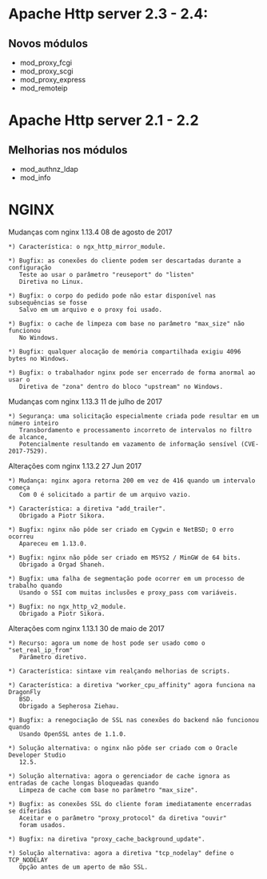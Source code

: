 # Apache Http server 2.3 - 2.4:
## Novos módulos
 - mod_proxy_fcgi
 - mod_proxy_scgi
 - mod_proxy_express
 - mod_remoteip

# Apache Http server 2.1 - 2.2
## Melhorias nos módulos
  - mod_authnz_ldap
  - mod_info
  
  
# NGINX

Mudanças com nginx 1.13.4 08 de agosto de 2017

    *) Característica: o ngx_http_mirror_module.

    *) Bugfix: as conexões do cliente podem ser descartadas durante a configuração
       Teste ao usar o parâmetro "reuseport" do "listen"
       Diretiva no Linux.

    *) Bugfix: o corpo do pedido pode não estar disponível nas subsequências se fosse
       Salvo em um arquivo e o proxy foi usado.

    *) Bugfix: o cache de limpeza com base no parâmetro "max_size" não funcionou
       No Windows.

    *) Bugfix: qualquer alocação de memória compartilhada exigiu 4096 bytes no Windows.

    *) Bugfix: o trabalhador nginx pode ser encerrado de forma anormal ao usar o
       Diretiva de "zona" dentro do bloco "upstream" no Windows.


Mudanças com nginx 1.13.3 11 de julho de 2017

    *) Segurança: uma solicitação especialmente criada pode resultar em um número inteiro
       Transbordamento e processamento incorreto de intervalos no filtro de alcance,
       Potencialmente resultando em vazamento de informação sensível (CVE-2017-7529).


Alterações com nginx 1.13.2 27 Jun 2017

    *) Mudança: nginx agora retorna 200 em vez de 416 quando um intervalo começa
       Com 0 é solicitado a partir de um arquivo vazio.

    *) Característica: a diretiva "add_trailer".
       Obrigado a Piotr Sikora.

    *) Bugfix: nginx não pôde ser criado em Cygwin e NetBSD; O erro ocorreu
       Apareceu em 1.13.0.

    *) Bugfix: nginx não pôde ser criado em MSYS2 / MinGW de 64 bits.
       Obrigado a Orgad Shaneh.

    *) Bugfix: uma falha de segmentação pode ocorrer em um processo de trabalho quando
       Usando o SSI com muitas inclusões e proxy_pass com variáveis.

    *) Bugfix: no ngx_http_v2_module.
       Obrigado a Piotr Sikora.


Alterações com nginx 1.13.1 30 de maio de 2017

    *) Recurso: agora um nome de host pode ser usado como o "set_real_ip_from"
       Parâmetro diretivo.

    *) Característica: sintaxe vim realçando melhorias de scripts.

    *) Característica: a diretiva "worker_cpu_affinity" agora funciona na DragonFly
       BSD.
       Obrigado a Sepherosa Ziehau.

    *) Bugfix: a renegociação de SSL nas conexões do backend não funcionou quando
       Usando OpenSSL antes de 1.1.0.

    *) Solução alternativa: o nginx não pôde ser criado com o Oracle Developer Studio
       12.5.

    *) Solução alternativa: agora o gerenciador de cache ignora as entradas de cache longas bloqueadas quando
       Limpeza de cache com base no parâmetro "max_size".

    *) Bugfix: as conexões SSL do cliente foram imediatamente encerradas se diferidas
       Aceitar e o parâmetro "proxy_protocol" da diretiva "ouvir"
       foram usados.

    *) Bugfix: na diretiva "proxy_cache_background_update".

    *) Solução alternativa: agora a diretiva "tcp_nodelay" define o TCP_NODELAY
       Opção antes de um aperto de mão SSL.
